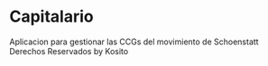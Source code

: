 # Capitalario
Aplicacion para gestionar las CCGs del movimiento de Schoenstatt
Derechos Reservados by Kosito
